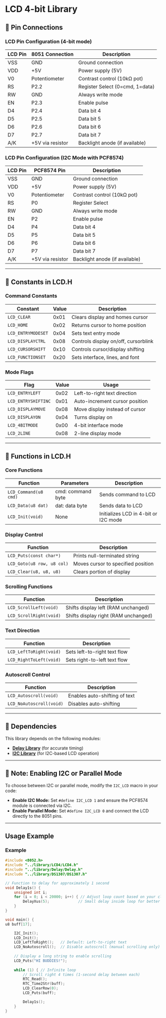 # LCD 4-bit Library

## 📌 Pin Connections

### LCD Pin Configuration (4-bit mode)

| LCD Pin | 8051 Connection | Description                    |
|---------|-----------------|--------------------------------|
| VSS     | GND             | Ground connection              |
| VDD     | +5V             | Power supply (5V)              |
| V0      | Potentiometer   | Contrast control (10kΩ pot)    |
| RS      | P2.2            | Register Select (0=cmd, 1=data)|
| RW      | GND             | Always write mode              |
| EN      | P2.3            | Enable pulse                   |
| D4      | P2.4            | Data bit 4                     |
| D5      | P2.5            | Data bit 5                     |
| D6      | P2.6            | Data bit 6                     |
| D7      | P2.7            | Data bit 7                     |
| A/K     | +5V via resistor| Backlight anode (if available) |

### LCD Pin Configuration (I2C Mode with PCF8574)

| LCD Pin | PCF8574 Pin | Description                     |
|---------|------------|---------------------------------|
| VSS     | GND        | Ground connection               |
| VDD     | +5V        | Power supply (5V)               |
| V0      | Potentiometer | Contrast control (10kΩ pot) |
| RS      | P0         | Register Select                 |
| RW      | GND        | Always write mode               |
| EN      | P2         | Enable pulse                    |
| D4      | P4         | Data bit 4                      |
| D5      | P5         | Data bit 5                      |
| D6      | P6         | Data bit 6                      |
| D7      | P7         | Data bit 7                      |
| A/K     | +5V via resistor | Backlight anode (if available) |

---

## 📌 Constants in LCD.H

### Command Constants

| Constant            | Value | Description                          |
|---------------------|-------|--------------------------------------|
| `LCD_CLEAR`         | 0x01  | Clears display and homes cursor      |
| `LCD_HOME`          | 0x02  | Returns cursor to home position      |
| `LCD_ENTRYMODESET`  | 0x04  | Sets text entry mode                 |
| `LCD_DISPLAYCTRL`   | 0x08  | Controls display on/off, cursorblink |
| `LCD_CURSORSHIFT`   | 0x10  | Controls cursor/display shifting     |
| `LCD_FUNCTIONSET`   | 0x20  | Sets interface, lines, and font      |

### Mode Flags

| Flag                | Value | Usage                                |
|---------------------|-------|--------------------------------------|
| `LCD_ENTRYLEFT`     | 0x02  | Left-to-right text direction         |
| `LCD_ENTRYSHIFTINC` | 0x01  | Auto-increment cursor position       |
| `LCD_DISPLAYMOVE`   | 0x08  | Move display instead of cursor       |
| `LCD_DISPLAYON`     | 0x04  | Turns display on                     |
| `LCD_4BITMODE`      | 0x00  | 4-bit interface mode                 |
| `LCD_2LINE`         | 0x08  | 2-line display mode                  |

---

## 📌 Functions in LCD.H

### Core Functions

| Function                 | Parameters          | Description                          |
|--------------------------|---------------------|--------------------------------------|
| `LCD_Command(u8 cmd)`    | cmd: command byte   | Sends command to LCD                 |
| `LCD_Data(u8 dat)`       | dat: data byte      | Sends data to LCD                    |
| `LCD_Init(void)`         | None                | Initializes LCD in 4-bit or I2C mode |

### Display Control

| Function                 | Description                          |
|--------------------------|--------------------------------------|
| `LCD_Puts(const char*)`  | Prints null-terminated string        |
| `LCD_Goto(u8 row, u8 col)` | Moves cursor to specified position |
| `LCD_Clear(u8, u8, u8)`  | Clears portion of display            |

### Scrolling Functions

| Function                 | Description                          |
|--------------------------|--------------------------------------|
| `LCD_ScrollLeft(void)`   | Shifts display left (RAM unchanged)  |
| `LCD_ScrollRight(void)`  | Shifts display right (RAM unchanged) |

### Text Direction

| Function                 | Description                          |
|--------------------------|--------------------------------------|
| `LCD_LeftToRight(void)`  | Sets left-to-right text flow         |
| `LCD_RightToLeft(void)`  | Sets right-to-left text flow         |

### Autoscroll Control

| Function                 | Description                          |
|--------------------------|--------------------------------------|
| `LCD_Autoscroll(void)`   | Enables auto-shifting of text        |
| `LCD_NoAutoscroll(void)` | Disables auto-shifting               |

---

## 📌 **Dependencies**
This library depends on the following modules:
- **[Delay Library](../Delay/README.md)** (for accurate timing)
- **[I2C Library](../I2C/README.md)** (for I2C-based LCD operation)

---

## 📌 **Note: Enabling I2C or Parallel Mode**
To choose between I2C or parallel mode, modify the `I2C_LCD` macro in your code:

- **Enable I2C Mode:** Set `#define I2C_LCD 1` and ensure the PCF8574 module is connected via I2C.
- **Enable Parallel Mode:** Set `#define I2C_LCD 0` and connect the LCD directly to the 8051 pins.

---

## Usage Example

### Example
```c
#include <8052.h> 
#include "../library/LCD4/LCD4.h"
#include "../library/Delay/Delay.h"
#include "../library/DS1307/DS1307.h"

// Function to delay for approximately 1 second
void Delay1s() {
    unsigned int i;
    for (i = 0; i < 20000; i++) { // Adjust loop count based on your clock speed
        DelayXus(5);             // Small delay inside loop for better accuracy
    }
}

void main() {
u8 buff[17];

    I2C_Init();
    LCD_Init();
    LCD_LeftToRight();   // Default: Left-to-right text
    LCD_NoAutoscroll();  // Disable autoscroll (manual scrolling only)
    
    // Display a long string to enable scrolling
    LCD_Puts("HI BUDDIES!");
    
    while (1) { // Infinite loop
        // Scroll right 4 times (1-second delay between each)
        RTC_Read();
        RTC_Time2Str(buff);
        LCD_ClearRow(0);
        LCD_Puts(buff);

        Delay1s();
    }
}
```
